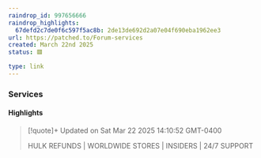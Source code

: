 ```yaml
---
raindrop_id: 997656666
raindrop_highlights:
  67defd2c7de0f6c597f5ac8b: 2de13de692d2a07e04f690eba1962ee3
url: https://patched.to/Forum-services
created: March 22nd 2025
status: 🟥

type: link
---
```



### Services



#### Highlights

> [!quote]+ Updated on Sat Mar 22 2025 14:10:52 GMT-0400
>
> HULK REFUNDS | WORLDWIDE STORES | INSIDERS | 24/7 SUPPORT
